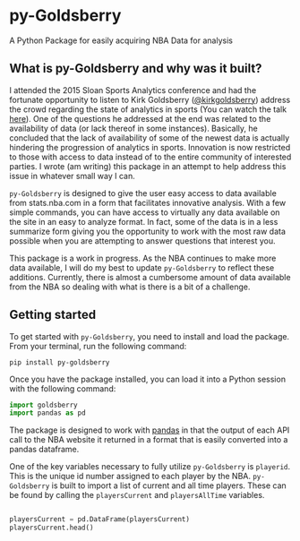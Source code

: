 # py-Goldsberry
A Python Package for easily acquiring NBA Data for analysis

## What is py-Goldsberry and why was it built?

I attended the 2015 Sloan Sports Analytics conference and had the fortunate opportunity to listen to Kirk Goldsberry ([@kirkgoldsberry](http://twitter.com/kirkgoldsberry)) address the crowd regarding the state of analytics in sports (You can watch the talk [here](https://www.youtube.com/watch?v=wLf2hLHlFI8)). One of the questions he addressed at the end was related to the availability of data (or lack thereof in some instances). Basically, he concluded that the lack of availability of some of the newest data is actually hindering the progression of analytics in sports. Innovation is now restricted to those with access to data instead of to the entire community of interested parties. I wrote (am writing) this package in an attempt to help address this issue in whatever small way I can. 

`py-Goldsberry` is designed to give the user easy access to data available from stats.nba.com in a form that facilitates innovative analysis. With a few simple commands, you can have access to virtually any data available on the site in an easy to analyze format. In fact, some of the data is in a less summarize form giving you the opportunity to work with the most raw data possible when you are attempting to answer questions that interest you.

This package is a work in progress. As the NBA continues to make more data available, I will do my best to update `py-Goldsberry` to reflect these additions. Currently, there is almost a cumbersome amount of data available from the NBA so dealing with what is there is a bit of a challenge. 

## Getting started
To get started with `py-Goldsberry`, you need to install and load the package. From your terminal, run the following command:

```
pip install py-goldsberry
```

Once you have the package installed, you can load it into a Python session with the following command:

```python
import goldsberry
import pandas as pd
```

The package is designed to work with [pandas](http://pandas.pydata.org/) in that the output of each API call to the NBA website it returned in a format that is easily converted into a pandas dataframe. 

One of the key variables necessary to fully utilize `py-Goldsberry` is `playerid`. This is the unique id number assigned to each player by the NBA. `py-Goldsberry` is built to import a list of current and all time players. These can be found by calling the `playersCurrent` and `playersAllTime` variables. 

```python

playersCurrent = pd.DataFrame(playersCurrent)
playersCurrent.head()
```